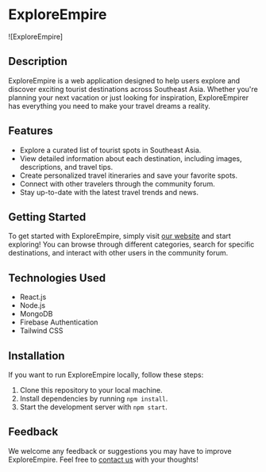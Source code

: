 # ExploreEmpire

![ExploreEmpire]

## Description
ExploreEmpire is a web application designed to help users explore and discover exciting tourist destinations across Southeast Asia. Whether you're planning your next vacation or just looking for inspiration, ExploreEmpirer has everything you need to make your travel dreams a reality.

## Features
- Explore a curated list of tourist spots in Southeast Asia.
- View detailed information about each destination, including images, descriptions, and travel tips.
- Create personalized travel itineraries and save your favorite spots.
- Connect with other travelers through the community forum.
- Stay up-to-date with the latest travel trends and news.

## Getting Started
To get started with ExploreEmpire, simply visit [our website](https://www.tourismexplorer.com) and start exploring! You can browse through different categories, search for specific destinations, and interact with other users in the community forum.

## Technologies Used
- React.js
- Node.js
- MongoDB
- Firebase Authentication
- Tailwind CSS

## Installation
If you want to run ExploreEmpire locally, follow these steps:
1. Clone this repository to your local machine.
2. Install dependencies by running `npm install`.
3. Start the development server with `npm start`.

## Feedback
We welcome any feedback or suggestions you may have to improve ExploreEmpire. Feel free to [contact us](mailto:info@exploreempire.com) with your thoughts!



